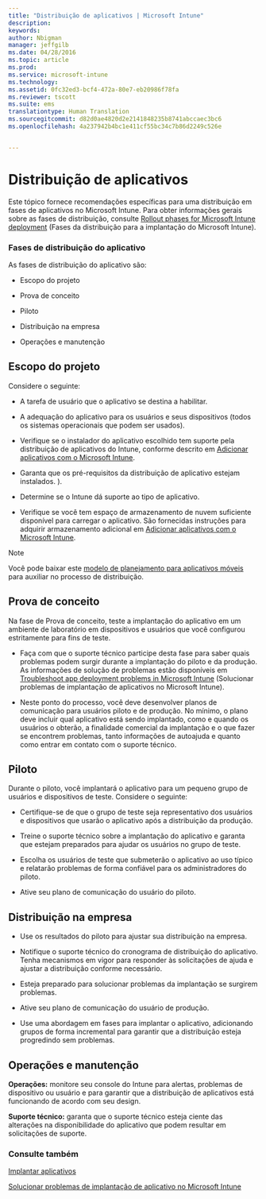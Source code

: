 ```yaml
---
title: "Distribuição de aplicativos | Microsoft Intune"
description: 
keywords: 
author: Nbigman
manager: jeffgilb
ms.date: 04/28/2016
ms.topic: article
ms.prod: 
ms.service: microsoft-intune
ms.technology: 
ms.assetid: 0fc32ed3-bcf4-472a-80e7-eb20986f78fa
ms.reviewer: tscott
ms.suite: ems
translationtype: Human Translation
ms.sourcegitcommit: d82d0ae4820d2e2141848235b8741abccaec3bc6
ms.openlocfilehash: 4a237942b4bc1e411cf55bc34c7b86d2249c526e


---
```


# Distribuição de aplicativos
Este tópico fornece recomendações específicas para uma distribuição em fases de aplicativos no Microsoft Intune. Para obter informações gerais sobre as fases de distribuição, consulte [Rollout phases for Microsoft Intune deployment](rollout-phases-for-microsoft-intune-deployment.md) (Fases da distribuição para a implantação do Microsoft Intune).

### Fases de distribuição do aplicativo
As fases de distribuição do aplicativo são:

-   Escopo do projeto

-   Prova de conceito

-   Piloto

-   Distribuição na empresa

-   Operações e manutenção

## Escopo do projeto
Considere o seguinte:

-   A tarefa de usuário que o aplicativo se destina a habilitar.

-   A adequação do aplicativo para os usuários e seus dispositivos (todos os sistemas operacionais que podem ser usados).

-   Verifique se o instalador do aplicativo escolhido tem suporte pela distribuição de aplicativos do Intune, conforme descrito em [Adicionar aplicativos com o Microsoft Intune](/intune/deploy-use/add-apps).

-   Garanta que os pré-requisitos da distribuição de aplicativo estejam instalados. <!---, as described in [Plan for app deployment in Microsoft Intune](plan-for-app-deployment-in-microsoft-intune.md--->).

-   Determine se o Intune dá suporte ao tipo de aplicativo.

-   Verifique se você tem espaço de armazenamento de nuvem suficiente disponível para carregar o aplicativo. São fornecidas instruções para adquirir armazenamento adicional em [Adicionar aplicativos com o Microsoft Intune](/intune/deploy-use/add-apps).

> [!NOTE]           
> Você pode baixar este [modelo de planejamento para aplicativos móveis](https://gallery.technet.microsoft.com/Mobile-app-planning-18689d59) para auxiliar no processo de distribuição.

## Prova de conceito
Na fase de Prova de conceito, teste a implantação do aplicativo em um ambiente de laboratório em dispositivos e usuários que você configurou estritamente para fins de teste.

-   Faça com que o suporte técnico participe desta fase para saber quais problemas podem surgir durante a implantação do piloto e da produção. As informações de solução de problemas estão disponíveis em [Troubleshoot app deployment problems in Microsoft Intune](/intune/troubleshoot/troubleshoot-app-deployment-problems-in-microsoft-intune) (Solucionar problemas de implantação de aplicativos no Microsoft Intune).

-   Neste ponto do processo, você deve desenvolver planos de comunicação para usuários piloto e de produção. No mínimo, o plano deve incluir qual aplicativo está sendo implantado, como e quando os usuários o obterão, a finalidade comercial da implantação e o que fazer se encontrem problemas, tanto informações de autoajuda e quanto como entrar em contato com o suporte técnico.

## Piloto
Durante o piloto, você implantará o aplicativo para um pequeno grupo de usuários e dispositivos de teste. Considere o seguinte:

-   Certifique-se de que o grupo de teste seja representativo dos usuários e dispositivos que usarão o aplicativo após a distribuição da produção.

-   Treine o suporte técnico sobre a implantação do aplicativo e garanta que estejam preparados para ajudar os usuários no grupo de teste.

-   Escolha os usuários de teste que submeterão o aplicativo ao uso típico e relatarão problemas de forma confiável para os administradores do piloto.

-   Ative seu plano de comunicação do usuário do piloto.

## Distribuição na empresa

-   Use os resultados do piloto para ajustar sua distribuição na empresa.

-   Notifique o suporte técnico do cronograma de distribuição do aplicativo. Tenha mecanismos em vigor para responder às solicitações de ajuda e ajustar a distribuição conforme necessário.

-   Esteja preparado para solucionar problemas da implantação se surgirem problemas.

-   Ative seu plano de comunicação do usuário de produção.

-   Use uma abordagem em fases para implantar o aplicativo, adicionando grupos de forma incremental para garantir que a distribuição esteja progredindo sem problemas.

## Operações e manutenção
**Operações:** monitore seu console do Intune para alertas, problemas de dispositivo ou usuário e para garantir que a distribuição de aplicativos está funcionando de acordo com seu design.

**Suporte técnico:** garanta que o suporte técnico esteja ciente das alterações na disponibilidade do aplicativo que podem resultar em solicitações de suporte.

### Consulte também
[Implantar aplicativos](/intune/deploy-use/deploy-apps)

[Solucionar problemas de implantação de aplicativo no Microsoft Intune](/intune/troubleshoot/troubleshoot-app-deployment-problems-in-microsoft-intune)



<!--HONumber=Jun16_HO4-->



